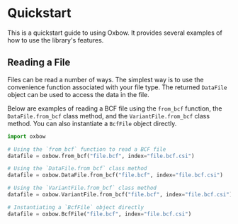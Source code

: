 # Quickstart

This is a quickstart guide to using Oxbow. It provides several examples of how to use the library's features.

## Reading a File

Files can be read a number of ways. The simplest way is to use the convenience function associated with your file type. The returned `DataFile` object can be used to access the data in the file.

Below are examples of reading a BCF file using the `from_bcf` function, the `DataFile.from_bcf` class method, and the `VariantFile.from_bcf` class method. You can also instantiate a `BcfFile` object directly.

```python    
import oxbow

# Using the `from_bcf` function to read a BCF file
datafile = oxbow.from_bcf("file.bcf", index="file.bcf.csi")

# Using the `DataFile.from_bcf` class method
datafile = oxbow.DataFile.from_bcf("file.bcf", index="file.bcf.csi")

# Using the `VariantFile.from_bcf` class method
datafile = oxbow.VariantFile.from_bcf("file.bcf", index="file.bcf.csi")

# Instantiating a `BcfFile` object directly
datafile = oxbow.BcfFile("file.bcf", index="file.bcf.csi")
```
